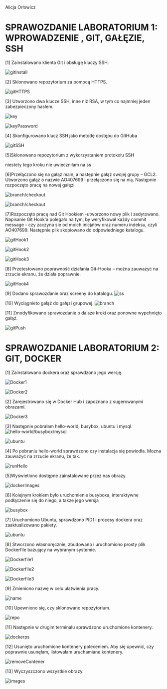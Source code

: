 Alicja Orłowicz
# SPRAWOZDANIE LABORATORIUM 1: WPROWADZENIE , GIT, GAŁĘZIE, SSH

[1] Zainstalowano klienta Git i obsługę kluczy SSH.

![gitInstall](1.png)

[2] Sklonowano repozytorium  za pomocą HTTPS.

![gitHTTPS](2.png)

[3] Utworzono dwa klucze SSH, inne niż RSA, w tym co najmniej jeden zabezpieczony hasłem.

![key](3.png)

![keyPassword](4.png)

[4] Skonfigurowano klucz SSH jako metodę dostępu do GitHuba

![gitSSH](5.png)

[5]Sklonowano repozytorium z wykorzystaniem protokołu SSH

niestety tego kroku nie uwieczniłam na ss

[6]Przełączono się na gałąź main, a następnie gałąź swojej grupy – GCL2.
Utworzono gałąź o nazwie AO407699 i przełączono się na nią. Następnie rozpoczęto pracę na nowej gałęzi.

![branch/checkout](6.png) 

![branch/checkout](7.png)

[7]Rozpoczęto pracę nad Git Hookiem -utworzono nowy plik i zedytowano. Napisanie Git Hook'a polegało na tym, by weryfikował każdy commit message -  czy zaczyna sie od moich inicjałów oraz numeru indeksu, czyli AO407699. Następnie plik skopiowano do odpowiedniego katalogu.

![gitHook1](8.png)

![gitHook2](9.png)

![gitHook3](10.png)

[8] Przetestowano poprawność działania Git-Hooka – można zauwazyć na zrzucie ekranu, że działa poprawnie.

![gitHook4](11.png)

[9] Dodano sprawozdanie oraz screeny do katalogu.
![ss](12.png)

[10] Wyciągnieto gałąź do gałęzi grupowej.
![branch](13.png)

[11] Zmodyfikowano sprawozdanie o dalsze kroki oraz ponowne wypchnięto gałąź.

![gitPush](14.png)


# SPRAWOZDANIE LABORATORIUM 2: GIT, DOCKER 

[1] Zainstalowano dockera oraz sprawdzono jego wersję.

![Docker1](15.png)

![Docker2](16.png)

[2] Zarejestrowano się w Docker Hub i zapoznano z sugerowanymi obrazami.

![Docker3](17.png)

[3] Następnie pobrałam hello-world, busybox, ubuntu i mysql.
![hello-world/busybox/mysql](18.png)

![ubuntu](19.png)

[4] Po pobraniu hello-world sprawdzono czy instalacja się powiodła. Mozna zauważyć na zrzucie ekranu, że tak.

![runHello](20.png)

[5]Wyświetlono dostępne zainstalowane przez nas obrazy.

![dockerImages](21.png)

[6] Kolejnym krokiem było uruchomienie busyboxa, interaktywne podłączenie się do niego, a takze jego wersja

![busybox](22.png)

[7] Uruchomiono Ubuntu, sprawdzono PID1 i procesy dockera oraz zaaktualizowano pakiety.

![ubuntu](23.png)

[8] Stworzono własnoręcznie, zbudowano i uruchomiono prosty plik Dockerfile bazujący na wybranym systemie.

![Dockerfile1](24.png)

![Dockerfile2](25.png)

![Dockerfile3](26.png)

[9] Zmieniono nazwę w celu ułatwienia pracy.

![name](27.png)

[10] Upewniono się, czy sklonowano repozytorium.

![repo](28.png)

[11] Następnie w drugim terminalu sprawdzono uruchomione kontenery.

![dockerps](29.png)

[12] Usunięto uruchomione kontenery poleceniem. Aby się upewnić, czy poprawnie usunęłam, listowałam uruchamiane kontenery.

![removeContener](30.png)

[13] Wyczyszczono wszystkie obrazy.

![images](31.png)















